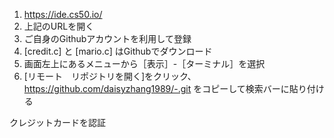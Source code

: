 1. https://ide.cs50.io/    
2. 上記のURLを開く　
3. ご自身のGithubアカウントを利用して登録  
4. [credit.c] と [mario.c] はGithubでダウンロード  
6. 画面左上にあるメニューから［表示］-［ターミナル］を選択  
7. [リモート　リポジトリを開く]をクリック、https://github.com/daisyzhang1989/-.git をコピーして検索バーに貼り付ける  

クレジットカードを認証  


